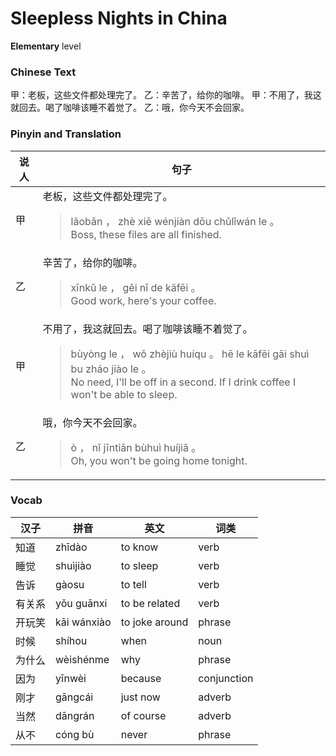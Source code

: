 # Sleepless Nights in China
**Elementary** level
### Chinese Text
甲：老板，这些文件都处理完了。
乙：辛苦了，给你的咖啡。
甲：不用了，我这就回去。喝了咖啡该睡不着觉了。
乙：哦，你今天不会回家。

### Pinyin and Translation
|说人|句子|
|----|----|
|甲|老板，这些文件都处理完了。<blockquote>lǎobǎn ， zhè xiē wénjiàn dōu chǔlǐwán le 。<br />Boss, these files are all finished.</blockquote>|
|乙|辛苦了，给你的咖啡。<blockquote>xīnkǔ le ， gěi nǐ de kāfēi 。<br />Good work, here's your coffee.</blockquote>|
|甲|不用了，我这就回去。喝了咖啡该睡不着觉了。<blockquote>bùyòng le ， wǒ zhèjiù huíqu 。 hē le kāfēi gāi shuì bu zháo jiào le 。<br />No need, I'll be off in a second. If I drink coffee I won't be able to sleep.</blockquote>|
|乙|哦，你今天不会回家。<blockquote>ò ， nǐ jīntiān bùhuì huíjiā 。<br />Oh, you won't be going home tonight.</blockquote>|
### Vocab
|汉子|拼音|英文|词类|
|----|----|----|----|
|知道|zhīdào|to know|verb|
|睡觉|shuìjiào|to sleep|verb|
|告诉|gàosu|to tell|verb|
|有关系|yǒu guānxi|to be related|verb|
|开玩笑|kāi wánxiào|to joke around|phrase|
|时候|shíhou|when|noun|
|为什么|wèishénme|why|phrase|
|因为|yīnwèi|because|conjunction|
|刚才|gāngcái|just now|adverb|
|当然|dāngrán|of course|adverb|
|从不|cóng bù|never|phrase|